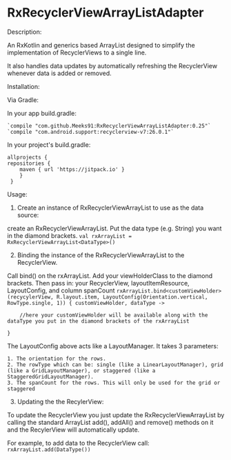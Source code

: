 # RxRecyclerViewArrayListAdapter

Description:

An RxKotlin and generics based ArrayList designed to simplify the implementation of RecyclerViews to a single line.

It also handles data updates by automatically refreshing the RecyclerView whenever data is added or removed.

Installation:

Via Gradle:

In your app build.gradle:

    `compile "com.github.Meeks91:RxRecyclerViewArrayListAdapter:0.25"`
    `compile "com.android.support:recyclerview-v7:26.0.1"`

In your project's build.gradle:

    allprojects {
    repositories {
        maven { url 'https://jitpack.io' }
        }
     }

Usage:

1. Create an instance of RxRecyclerViewArrayList to use as the data source:

create an RxRecyclerViewArrayList. Put the data type (e.g. String) you want in the diamond brackets.
`val rxArrayList = RxRecyclerViewArrayList<DataType>()`


2. Binding the instance of the RxRecyclerViewArrayList to the RecyclerView.

Call bind() on the rxArrayList. Add your viewHolderClass to the diamond brackets. Then pass in: your RecyclerView, layoutItemResource, LayoutConfig, and column spanCount
`rxArrayList.bind<customViewHolder>(recycylerView, R.layout.item, LayoutConfig(Orientation.vertical, RowType.single, 1)) { customViewHolder, dataType ->`

        //here your customViewHolder will be available along with the dataType you put in the diamond brackets of the rxArrayList
`}`

The LayoutConfig above acts like a LayoutManager. It takes 3 parameters:

    1. The orientation for the rows.
    2. The rowType which can be: single (like a LinearLayoutManager), grid (like a GridLayoutManager), or staggered (like a StaggeredGridLayoutManager).
    3. The spanCount for the rows. This will only be used for the grid or staggered

3. Updating the the RecylerView:

To update the RecyclerView you just update the RxRecyclerViewArrayList  by calling the standard ArrayList add(), addAll() and remove() methods on it and the RecylerView will automatically update.

For example, to add data to the RecyclerView call: `rxArrayList.add(DataType())`
